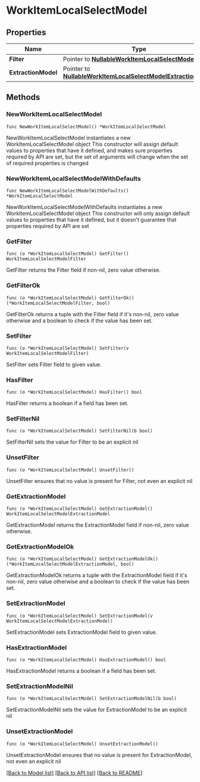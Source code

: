 # WorkItemLocalSelectModel

## Properties

Name | Type | Description | Notes
------------ | ------------- | ------------- | -------------
**Filter** | Pointer to [**NullableWorkItemLocalSelectModelFilter**](WorkItemLocalSelectModelFilter.md) |  | [optional] 
**ExtractionModel** | Pointer to [**NullableWorkItemLocalSelectModelExtractionModel**](WorkItemLocalSelectModelExtractionModel.md) |  | [optional] 

## Methods

### NewWorkItemLocalSelectModel

`func NewWorkItemLocalSelectModel() *WorkItemLocalSelectModel`

NewWorkItemLocalSelectModel instantiates a new WorkItemLocalSelectModel object
This constructor will assign default values to properties that have it defined,
and makes sure properties required by API are set, but the set of arguments
will change when the set of required properties is changed

### NewWorkItemLocalSelectModelWithDefaults

`func NewWorkItemLocalSelectModelWithDefaults() *WorkItemLocalSelectModel`

NewWorkItemLocalSelectModelWithDefaults instantiates a new WorkItemLocalSelectModel object
This constructor will only assign default values to properties that have it defined,
but it doesn't guarantee that properties required by API are set

### GetFilter

`func (o *WorkItemLocalSelectModel) GetFilter() WorkItemLocalSelectModelFilter`

GetFilter returns the Filter field if non-nil, zero value otherwise.

### GetFilterOk

`func (o *WorkItemLocalSelectModel) GetFilterOk() (*WorkItemLocalSelectModelFilter, bool)`

GetFilterOk returns a tuple with the Filter field if it's non-nil, zero value otherwise
and a boolean to check if the value has been set.

### SetFilter

`func (o *WorkItemLocalSelectModel) SetFilter(v WorkItemLocalSelectModelFilter)`

SetFilter sets Filter field to given value.

### HasFilter

`func (o *WorkItemLocalSelectModel) HasFilter() bool`

HasFilter returns a boolean if a field has been set.

### SetFilterNil

`func (o *WorkItemLocalSelectModel) SetFilterNil(b bool)`

 SetFilterNil sets the value for Filter to be an explicit nil

### UnsetFilter
`func (o *WorkItemLocalSelectModel) UnsetFilter()`

UnsetFilter ensures that no value is present for Filter, not even an explicit nil
### GetExtractionModel

`func (o *WorkItemLocalSelectModel) GetExtractionModel() WorkItemLocalSelectModelExtractionModel`

GetExtractionModel returns the ExtractionModel field if non-nil, zero value otherwise.

### GetExtractionModelOk

`func (o *WorkItemLocalSelectModel) GetExtractionModelOk() (*WorkItemLocalSelectModelExtractionModel, bool)`

GetExtractionModelOk returns a tuple with the ExtractionModel field if it's non-nil, zero value otherwise
and a boolean to check if the value has been set.

### SetExtractionModel

`func (o *WorkItemLocalSelectModel) SetExtractionModel(v WorkItemLocalSelectModelExtractionModel)`

SetExtractionModel sets ExtractionModel field to given value.

### HasExtractionModel

`func (o *WorkItemLocalSelectModel) HasExtractionModel() bool`

HasExtractionModel returns a boolean if a field has been set.

### SetExtractionModelNil

`func (o *WorkItemLocalSelectModel) SetExtractionModelNil(b bool)`

 SetExtractionModelNil sets the value for ExtractionModel to be an explicit nil

### UnsetExtractionModel
`func (o *WorkItemLocalSelectModel) UnsetExtractionModel()`

UnsetExtractionModel ensures that no value is present for ExtractionModel, not even an explicit nil

[[Back to Model list]](../README.md#documentation-for-models) [[Back to API list]](../README.md#documentation-for-api-endpoints) [[Back to README]](../README.md)



